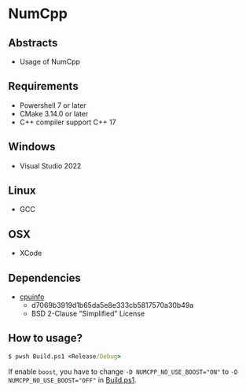 # NumCpp

## Abstracts

* Usage of NumCpp

## Requirements

* Powershell 7 or later
* CMake 3.14.0 or later
* C++ compiler support C++ 17

## Windows

* Visual Studio 2022

## Linux

* GCC

## OSX

* XCode

## Dependencies

* [cpuinfo](https://github.com/pytorch/cpuinfo)
  * d7069b3919d1b65da5e8e333cb5817570a30b49a
  * BSD 2-Clause "Simplified" License

## How to usage?

````cmd
$ pwsh Build.ps1 <Release/Debug>
````

If enable `boost`, you have to change `-D NUMCPP_NO_USE_BOOST="ON"` to `-D NUMCPP_NO_USE_BOOST="OFF"` in [Build.ps1](./Build.ps1).